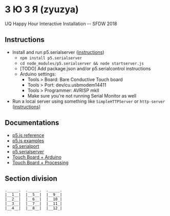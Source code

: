 # З Ю З Я (zyuzya)
UQ Happy Hour Interactive Installation -- SFDW 2018

## Instructions
- Install and run p5.serialserver ([instructions](https://github.com/vanevery/p5.serialport#p5serial-nodejs))
    - `npm install p5.serialserver`
    - `cd node_modules/p5.serialserver && node startserver.js`
    - [TODO] Add package.json and/or p5.serialcontrol instructions
    - Arduino settings:
      * Tools > Board: Bare Conductive Touch board
      * Tools > Port: dev/cu.usbmodem14411
      * Tools > Programmer: AVRISP mkII
      * Make sure you're not running Serial Monitor as well
- Run a local server using something like `SimpleHTTPServer` or `http-server` ([instructions](https://github.com/processing/p5.js/wiki/Local-server))

## Documentations
- [p5.js reference](https://p5js.org/reference/)
- [p5.js examples](https://p5js.org/examples/)
- [p5.serialport](http://vanevery.github.io/p5.serialport/docs/classes/p5.serialport.html)
- [p5.serialserver](https://github.com/vanevery/p5.serialport#p5serial-nodejs)
- [Touch Board + Arduino](https://www.bareconductive.com/make/setting-up-arduino-with-your-touch-board/)
- [Touch Board + Processing](https://www.bareconductive.com/make/touch-board-grapher/)

## Section division
```
._____.  ._____.  ._____.
|__1__|  |__5__|  |__9__|
|__2__|  |__6__|  |__10_|
|__3__|  |__7__|  |__11_|
|__4__|  |__8__|  |__12_|
```
